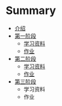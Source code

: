 # Summary

* [介绍](README.md)
* [第一阶段](chapter1.md)
    * [学习资料](啊.md)
    * [作业](验收成果.md)
* [第二阶段](第二阶段.md)
    * [学习资料](学习资料.md)
    * [作业](作业.md)
* [第三阶段](第三阶段.md)
    * 学习资料
    * 作业

